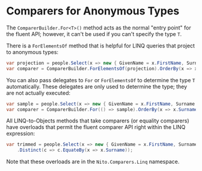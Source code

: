 # Comparers for Anonymous Types

The `ComparerBuilder.For<T>()` method acts as the normal "entry point" for the fluent API; however, it can't be used if you can't specify the type `T`.

There is a `ForElementsOf` method that is helpful for LINQ queries that project to anonymous types:

```C#
var projection = people.Select(x => new { GivenName = x.FirstName, Surname = x.LastName });
var comparer = ComparerBuilder.ForElementsOf(projection).OrderBy(x => x.Surname);
```

You can also pass delegates to `For` or `ForElementsOf` to determine the type `T` automatically. These delegates are only used to determine the type; they are not actually executed:

```C#
var sample = people.Select(x => new { GivenName = x.FirstName, Surname = x.LastName }).FirstOrDefault();
var comparer = ComparerBuilder.For(() => sample).OrderBy(x => x.Surname);
```

All LINQ-to-Objects methods that take comparers (or equality comparers) have overloads that permit the fluent comparer API right within the LINQ expression:

```C#
var trimmed = people.Select(x => new { GivenName = x.FirstName, Surname = x.LastName })
    .Distinct(c => c.EquateBy(x => x.Surname));
```

Note that these overloads are in the `Nito.Comparers.Linq` namespace.